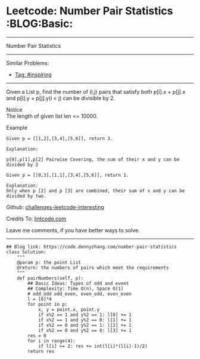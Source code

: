 # Leetcode: Number Pair Statistics     :BLOG:Basic:


---

Number Pair Statistics  

---

Similar Problems:  
-   [Tag: #inspiring](https://code.dennyzhang.com/tag/inspiring)

---

Given a List <Point> p, find the number of (i,j) pairs that satisfy both p[i].x + p[j].x and p[i].y + p[j].y(i < j) can be divisible by 2.  

 Notice  
The length of given list len <= 10000.  

Example  

    Given p = [[1,2],[3,4],[5,6]], return 3.
    
    Explanation:
    
    p[0],p[1],p[2] Pairwise Covering, the sum of their x and y can be divided by 2

    Given p = [[0,3],[1,1],[3,4],[5,6]], return 1.
    
    Explanation:
    Only when p [2] and p [3] are combined, their sum of x and y can be divided by two.

Github: [challenges-leetcode-interesting](https://github.com/DennyZhang/challenges-leetcode-interesting/tree/master/number-pair-statistics)  

Credits To: [lintcode.com](http://www.lintcode.com/en/problem/number-pair-statistics/)  

Leave me comments, if you have better ways to solve.  

---

    ## Blog link: https://code.dennyzhang.com/number-pair-statistics
    class Solution:
        """
        @param p: the point List
        @return: the numbers of pairs which meet the requirements
        """
        def pairNumbers(self, p):
            ## Basic Ideas: Types of odd and event
            ## Complexity: Time O(n), Space O(1)
            # odd_odd odd_even, even_odd, even_even
            l = [0]*4
            for point in p:
                x, y = point.x, point.y
                if x%2 == 1 and y%2 == 1: l[0] += 1
                if x%2 == 1 and y%2 == 0: l[1] += 1
                if x%2 == 0 and y%2 == 1: l[2] += 1
                if x%2 == 0 and y%2 == 0: l[3] += 1
            res = 0
            for i in range(4):
                if l[i] >= 2: res += int(l[i]*(l[i]-1)/2)
            return res